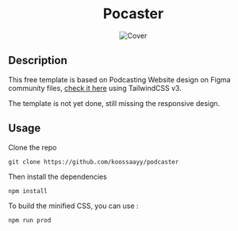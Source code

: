 <h1 align="center">Pocaster</h1>
<p align="center">
  <img  src="https://prettify.studio/free/podcaster/cover.png" alt="Cover">
</p>

## Description
This free template is based on Podcasting Website design on Figma community files, [check it here](https://www.figma.com/community/file/1075027476640890753) using TailwindCSS v3.

The template is not yet done, still missing the responsive design. 

## Usage 
Clone the repo
```
git clone https://github.com/koossaayy/podcaster
```
Then install the dependencies 

```
npm install 
```

To build the minified CSS, you can use : 
```
npm run prod 
```
